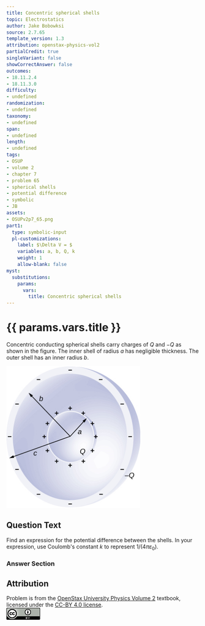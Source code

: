 ```yaml
---
title: Concentric spherical shells
topic: Electrostatics
author: Jake Bobowksi
source: 2.7.65
template_version: 1.3
attribution: openstax-physics-vol2
partialCredit: true
singleVariant: false
showCorrectAnswer: false
outcomes:
- 18.11.2.4
- 18.11.3.0
difficulty:
- undefined
randomization:
- undefined
taxonomy:
- undefined
span:
- undefined
length:
- undefined
tags:
- OSUP
- volume 2
- chapter 7
- problem 65
- spherical shells
- potential difference
- symbolic
- JB
assets:
- OSUPv2p7_65.png
part1:
  type: symbolic-input
  pl-customizations:
    label: $\Delta V = $
    variables: a, b, Q, k
    weight: 1
    allow-blank: false
myst:
  substitutions:
    params:
      vars:
        title: Concentric spherical shells
---
```

# {{ params.vars.title }}
Concentric conducting spherical shells carry charges of $Q$ and $-Q$ as shown in the figure.
The inner shell of radius $a$ has negligible thickness.
The outer shell has an inner radius $b$.

<img src="OSUPv2p7_65.png" width=350 alt="Concentric uniformly-charged spherical shells.">

## Question Text

Find an expression for the potential difference between the shells.
In your expression, use Coulomb's constant $k$ to represent $1/(4\pi\varepsilon_0)$.

### Answer Section

## Attribution

Problem is from the [OpenStax University Physics Volume 2](https://openstax.org/details/books/university-physics-volume-2) textbook, licensed under the [CC-BY 4.0 license](https://creativecommons.org/licenses/by/4.0/).<br>![Image representing the Creative Commons 4.0 BY license.](https://raw.githubusercontent.com/firasm/bits/master/by.png)